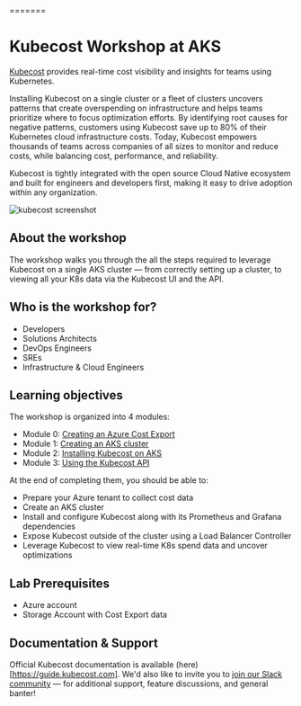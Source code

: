 =======
# Kubecost Workshop at AKS

[Kubecost](https://www.kubecost.com/) provides real-time cost visibility and insights for teams using Kubernetes.

Installing Kubecost on a single cluster or a fleet of clusters uncovers patterns that create overspending on infrastructure and helps teams prioritize where to focus optimization efforts. By identifying root causes for negative patterns, customers using Kubecost save up to 80% of their Kubernetes cloud infrastructure costs. Today, Kubecost empowers thousands of teams across companies of all sizes to monitor and reduce costs, while balancing cost, performance, and reliability.

Kubecost is tightly integrated with the open source Cloud Native ecosystem and built for engineers and developers first, making it easy to drive adoption within any organization. 

<img src="https://www.kubecost.com/images/fp-landing.svg" alt="kubecost screenshot"/>

## About the workshop

The workshop walks you through the all the steps required to leverage Kubecost on a single AKS cluster — from correctly setting up a cluster, to viewing all your K8s data via the Kubecost UI and the API.

##  Who is the workshop for?

- Developers
- Solutions Architects
- DevOps Engineers
- SREs
- Infrastructure & Cloud Engineers

## Learning objectives

The workshop is organized into 4 modules:

- Module 0: [Creating an Azure Cost Export](0_create-azure-cost-export/README.md)
- Module 1: [Creating an AKS cluster](1_create-aks-cluster/README.md)
- Module 2: [Installing Kubecost on AKS](2_install-kubecost-on-aks/README.md)
- Module 3: [Using the Kubecost API](3_kubecost-api/README.md)

At the end of completing them, you should be able to:

- Prepare your Azure tenant to collect cost data
- Create an AKS cluster
- Install and configure Kubecost along with its Prometheus and Grafana dependencies
- Expose Kubecost outside of the cluster using a Load Balancer Controller
- Leverage Kubecost to view real-time K8s spend data and uncover optimizations

## Lab Prerequisites

- Azure account
- Storage Account with Cost Export data

## Documentation & Support

Official Kubecost documentation is available (here)[https://guide.kubecost.com]. We'd also like to invite you to [join our Slack community](https://join.slack.com/t/kubecost/shared_invite/enQtNTA2MjQ1NDUyODE5LWFjYzIzNWE4MDkzMmUyZGU4NjkwMzMyMjIyM2E0NGNmYjExZjBiNjk1YzY5ZDI0ZTNhZDg4NjlkMGRkYzFlZTU) — for additional support, feature discussions, and general banter!
